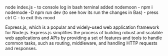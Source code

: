node index.js - to console log in bash terninal
added nodemoon - npm i nodemode -D
npm run dev (to see how its run the changes in Bas) - press ctrl C - to exit this mood

Express.js, which is a popular and widely-used web application framework for Node.js. Express.js simplifies the process of building robust and scalable web applications and APIs by providing a set of features and tools to handle common tasks, such as routing, middleware, and handling HTTP requests and responses.